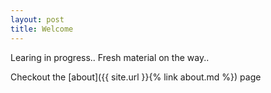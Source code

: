 ```yaml
---
layout: post
title: Welcome
---
```


Learing in progress.. Fresh material on the way..

Checkout the [about]({{ site.url }}{% link about.md %}) page